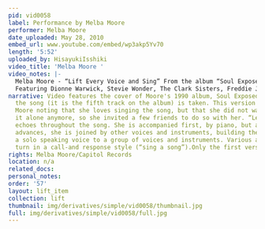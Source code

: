 ```yaml
---
pid: vid0058
label: Performance by Melba Moore
performer: Melba Moore
date_uploaded: May 28, 2010
embed_url: www.youtube.com/embed/wp3akp5Yv70
length: '5:52'
uploaded_by: HisayukiIsshiki
video_title: 'Melba Moore '
video_notes: |-
  Melba Moore - “Lift Every Voice and Sing” From the album “Soul Exposed” in 1990.
  Featuring Dionne Warwick, Stevie Wonder, The Clark Sisters, Freddie Jackson, Anita Baker, Bobby Brown, Howard Hewett, Take 6, Stephanie Mills, BeBe & CeCe Winans and Jeffrey Osborne. (order of singing)
narrative: Video features the cover of Moore's 1990 album, Soul Exposed, from which
  the song (it is the fifth track on the album) is taken. This version begins with
  Moore noting that she loves singing the song, but that she did not want to sing
  it alone anymore, so she invited a few friends to do so with her. “Let freedom ring”
  echoes throughout the song. She is accompanied first, by piano, but as the song
  advances, she is joined by other voices and instruments, building the song from
  a solo speaking voice to a group of voices and instruments. Various artists take
  turn in a call-and response style (“sing a song”).Only the first verse is performed.
rights: Melba Moore/Capitol Records
location: n/a
related_docs: 
personal_notes: 
order: '57'
layout: lift_item
collection: lift
thumbnail: img/derivatives/simple/vid0058/thumbnail.jpg
full: img/derivatives/simple/vid0058/full.jpg
---
```

